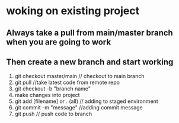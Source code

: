 # woking on existing project 
## Always take a pull from main/master branch when you are going to work
## Then create a new branch and start working
1. git checkout master/main  // checkout to main branch 
2. git pull //take latest code from remote repo
3. git checkout -b "branch name"
1. make changes into project
2. git add [filename] or . (all) // adding to staged environment 
3. git commit -m "message" //adding commit message
4. git push // push code to branch
